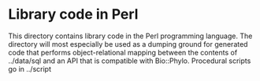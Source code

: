 Library code in Perl
====================

This directory contains library code in the Perl programming language. The directory will most especially
be used as a dumping ground for generated code that performs object-relational mapping between the contents
of ../data/sql and an API that is compatible with Bio::Phylo. Procedural scripts go in ../script